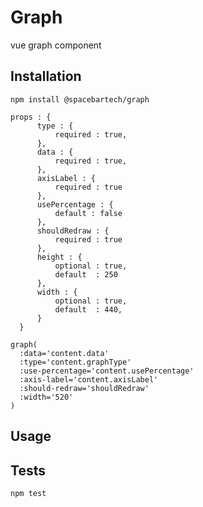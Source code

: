 Graph
========

vue graph component

## Installation

  `npm install @spacebartech/graph`

  ```
  props : {
		type : {
			required : true,
		},
		data : {
			required : true,
		},
		axisLabel : {
			required : true
		},
		usePercentage : {
			default : false
		},
		shouldRedraw : {
			required : true
		},
		height : {
			optional : true,
			default  : 250
		},
		width : {
			optional : true,
			default  : 440,
		}
	}

  graph(
    :data='content.data'
    :type='content.graphType'
    :use-percentage='content.usePercentage'
    :axis-label='content.axisLabel'
    :should-redraw='shouldRedraw'
    :width='520'
  )

  ```

## Usage

## Tests

`npm test`
